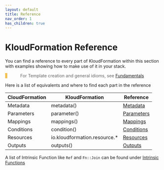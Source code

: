 ```yaml
---
layout: default
title: Reference
nav_order: 1
has_children: true
---
```

<script src="https://unpkg.com/kotlin-playground@1" data-selector=".kotlin"></script>
<style>
blockquote{
    color: #666;
    margin: 0;
    padding-left: 3em;
    border-left: 0.5em #f2c152 solid;
}
</style>


# KloudFormation Reference

You can find a reference to every part of KloudFormation within this section with examples showing how to make use of it in your stack.

> For Template creation and general idioms, see [Fundamentals](./fundamentals.html)

Here is a list of equivalents and where to find each part in the reference

| CloudFormation | KloudFormation | Reference |
|---|---|---|
|Metadata|metadata()|[Metadata](./metadata.html)|
|Parameters|parameter<T>()|[Parameters](./parameters.html)|
|Mappings|mappings()|[Mappings](./mappings.html)|
|Conditions|condition()|[Conditions](./conditions.html)|
|Resources|io.kloudformation.resource.*|[Resources](./resources.html)|
|Outputs|outputs()|[Outputs](./outputs.html)|

A list of Intrinsic Function like `Ref` and `Fn::Join` can be found under [Intrinsic Functions](./functions/functions.html)




